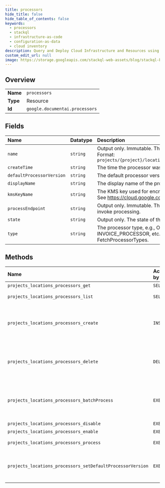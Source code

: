 ```yaml
---
title: processors
hide_title: false
hide_table_of_contents: false
keywords:
  - processors
  - stackql
  - infrastructure-as-code
  - configuration-as-data
  - cloud inventory
description: Query and Deploy Cloud Infrastructure and Resources using SQL
custom_edit_url: null
image: https://storage.googleapis.com/stackql-web-assets/blog/stackql-blog-post-featured-image.png
---
```

  
    

## Overview
<table><tbody>
<tr><td><b>Name</b></td><td><code>processors</code></td></tr>
<tr><td><b>Type</b></td><td>Resource</td></tr>
<tr><td><b>Id</b></td><td><code>google.documentai.processors</code></td></tr>
</tbody></table>

## Fields
| Name | Datatype | Description |
|:-----|:---------|:------------|
| `name` | `string` | Output only. Immutable. The resource name of the processor. Format: `projects/{project}/locations/{location}/processors/{processor}` |
| `createTime` | `string` | The time the processor was created. |
| `defaultProcessorVersion` | `string` | The default processor version. |
| `displayName` | `string` | The display name of the processor. |
| `kmsKeyName` | `string` | The KMS key used for encryption/decryption in CMEK scenarios. See https://cloud.google.com/security-key-management. |
| `processEndpoint` | `string` | Output only. Immutable. The http endpoint that can be called to invoke processing. |
| `state` | `string` | Output only. The state of the processor. |
| `type` | `string` | The processor type, e.g., OCR_PROCESSOR, INVOICE_PROCESSOR, etc. To get a list of processors types, see FetchProcessorTypes. |
## Methods
| Name | Accessible by | Required Params | Description |
|:-----|:--------------|:----------------|:------------|
| `projects_locations_processors_get` | `SELECT` | `name` | Gets a processor detail. |
| `projects_locations_processors_list` | `SELECT` | `parent` | Lists all processors which belong to this project. |
| `projects_locations_processors_create` | `INSERT` | `parent` | Creates a processor from the type processor that the user chose. The processor will be at "ENABLED" state by default after its creation. |
| `projects_locations_processors_delete` | `DELETE` | `name` | Deletes the processor, unloads all deployed model artifacts if it was enabled and then deletes all artifacts associated with this processor. |
| `projects_locations_processors_batchProcess` | `EXEC` | `name` | LRO endpoint to batch process many documents. The output is written to Cloud Storage as JSON in the [Document] format. |
| `projects_locations_processors_disable` | `EXEC` | `name` | Disables a processor |
| `projects_locations_processors_enable` | `EXEC` | `name` | Enables a processor |
| `projects_locations_processors_process` | `EXEC` | `name` | Processes a single document. |
| `projects_locations_processors_setDefaultProcessorVersion` | `EXEC` | `processor` | Set the default (active) version of a Processor that will be used in ProcessDocument and BatchProcessDocuments. |
